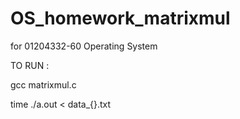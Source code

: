 # OS_homework_matrixmul
for 01204332-60 Operating System


TO RUN : 


gcc matrixmul.c 


time ./a.out < data_{}.txt



